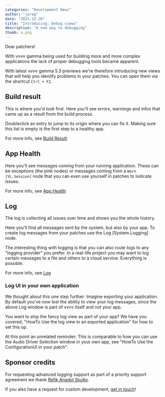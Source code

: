 ```yaml
---
categories: "Development News"
author: "joreg"
date: "2023-12-20"
title: "Introducing: Debug views"
description: "A new way to debugging"
thumb: a.png
---
```


Dear patchers!

With vvvv gamma being used for building more and more complex applications the lack of proper debugging tools became apparent. 

With latest vvvv gamma 5.3 previews we're therefore introducing new views that will help you identify problems in your patches. You can open them via the shortcut `Ctrl + F2`.

## Build result
This is where you'd look first. Here you'll see errors, warnings and infos that came up as a result from the build process. 

Doubleclick an entry to jump to its origin where you can fix it. Making sure this list is empty is the first step to a healthy app.

For more info, see [Build Result](https://thegraybook.vvvv.org/reference/hde/debugging-buildresult.html)

## App Health
Here you'll see messages coming from your running application. These can be exceptions (the pink nodes) or messages coming from a `Warn [VL.Session]` node that you can even use yourself in patches to indicate issues. 

For more info, see [App Health](https://thegraybook.vvvv.org/reference/hde/debugging-apphealth.html)

## Log
The log is collecting all issues over time and shows you the whole history.

Here you'll find all messages sent by the system, but also by your app. To create log messages from your patches use the Log [System.Logging] node. 

The interesting thing with logging is that you can also route logs to any "logging provider" you prefer. In a real-life project you may want to log certain messages to a file and others to a cloud service. Everything is possible.

For more info, see [Log](https://thegraybook.vvvv.org/reference/hde/debugging-log.html)

### Log UI in your own application

We thought about this one step further: Imagine exporting your application. By default you've now lost the ability to view your log messages, since the above Log window is part of vvvv itself and not your app.

You want to ship the fancy log view as part of your app? We have you covered, "HowTo Use the log view in an exported application" for how to set this up.

At this point an unrelated reminder: This is comparable to how you can use the Audio Driver Selection window in your own app, see "HowTo Use the ConfigurationUI in your patch".

## Sponsor credits

For requesting advanced logging support as part of a priority support agreement we thank [Refik Anadol Studio](https://refikanadol.com/).

If you also have a request for custom development, [get in touch](mailto:devvvvs@vvvv.org)!